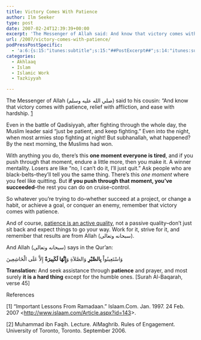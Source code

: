 ```yaml
---
title: Victory Comes With Patience
author: Ilm Seeker
type: post
date: 2007-02-24T12:39:39+00:00
excerpt: 'The Messenger of Allah said: And know that victory comes with patience.  Work and strive actively for patience, and remember that results are from Allah.'
url: /2007/victory-comes-with-patience/
podPressPostSpecific:
  - 'a:6:{s:15:"itunes:subtitle";s:15:"##PostExcerpt##";s:14:"itunes:summary";s:15:"##PostExcerpt##";s:15:"itunes:keywords";s:17:"##WordPressCats##";s:13:"itunes:author";s:10:"##Global##";s:15:"itunes:explicit";s:2:"No";s:12:"itunes:block";s:2:"No";}'
categories:
  - Akhlaaq
  - Islam
  - Islamic Work
  - Tazkiyyah

---
```

The Messenger of Allah (صلي الله عليه وسلم) said to his cousin: &#8220;And know that <span class="gem">victory comes with patience</span>, relief with affliction, and ease with hardship. [1]

Even in the battle of Qadisiyyah, after fighting through the whole day, the Muslim leader said &#8220;just be patient, and keep fighting.&#8221; Even into the night, when most armies stop fighting at night! But subhanallah, what happened? By the next morning, the Muslims had won.

With anything you do, there&#8217;s this **one moment everyone is tired**, and if you push through that moment, endure a little more, then you make it. A winner mentality. Losers are like &#8220;no, I can&#8217;t do it, I&#8217;ll just quit.&#8221; Ask people who are black-belts&#8211;they&#8217;ll tell you the same thing. There&#8217;s this _one moment_ where you feel like quitting. But **if you push through that moment, you&#8217;ve succeeded**&#8211;the rest you can do on cruise-control.

So whatever you&#8217;re trying to do&#8211;whether succeed at a project, or change a habit, or achieve a goal, or conquer an enemy, remember that victory comes with patience.

And of course, [patience is an active quality][1], not a passive quality&#8211;don&#8217;t just sit back and expect things to go your way. Work for it, strive for it, and remember that results are from Allah (سبحانه وتعالى).

And Allah (سبحانه وتعالى) says in the Qur&#8217;an:

<div class="quran">
  وَاسْتَعِينُواْ <strong>بِالصَّبْرِ</strong> وَالصَّلاَةِ وَ<strong>إِنَّهَا لَكَبِيرَةٌ</strong> إِلاَّ عَلَى الْخَاشِعِينَ
</div>

**Translation:** And seek assistance through **patience** and prayer, and most surely **it is a hard thing** except for the humble ones. [Surah Al-Baqarah, verse 45]

<div id="referencesTitle">
  References
</div>

<p class="reference">
  [1] &#8220;Important Lessons From Ramadaan.&#8221; Islaam.Com. Jan. 1997. 24 Feb. 2007 <<a href="http://www.islaam.com/Article.aspx?id=143">http://www.islaam.com/Article.aspx?id=143</a>>.
</p>

<p class="reference">
  [2] Muhammad ibn Faqih. Lecture. AlMaghrib. Rules of Engagement. University of Toronto, Toronto. September 2006.
</p>

 [1]: /on-patience/